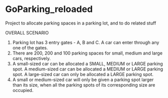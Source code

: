 # GoParking_reloaded
Project to allocate parking spaces in a parking lot, and to do related stuff

OVERALL SCENARIO
1. Parking lot has 3 entry gates - A, B and C. A car can enter through any one of the gates.
2. There are 200, 200 and 100 parking spaces for small, medium and large cars, respectively.
3. A small-sized car can be allocated a SMALL, MEDIUM or LARGE parking spot. A medium-sized car can be allocated a MEDIUM or LARGE parking    spot. A large-sized car can only be allocated a LARGE parking spot.
4. A small or medium-sized car will only be given a parking spot larger than its size, when all the parking spots of its corresponding        size are occupied.
